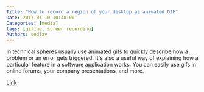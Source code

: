 ```yaml
---
Title: "How to record a region of your desktop as animated GIF"
Date: 2017-01-10 10:48:00
Categories: [media]
tags: [gifine, screen recording]
Authors: sedlav
---
```


 In technical spheres usually use animated gifs to quickly describe how a problem or an error gets triggered. It's also a useful way of explaining how a particular feature in a software application works. You can easily use gifs in online forums, your company presentations, and more.

[Link](https://www.howtoforge.com/tutorial/record-screen-to-animated-gif-on-linux/)
